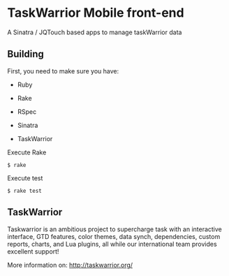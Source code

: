 # TaskWarrior Mobile front-end 

A Sinatra / JQTouch based apps to manage taskWarrior data

## Building

First, you need to make sure you have:

- Ruby 
- Rake
- RSpec
- Sinatra

- TaskWarrior

Execute Rake

    $ rake

Execute test

    $ rake test

## TaskWarrior

Taskwarrior is an ambitious project to supercharge task with an interactive interface, GTD features, color themes, data synch, dependencies, custom reports, charts, and Lua plugins, all while our international team provides excellent support!

More information on: <http://taskwarrior.org/>
